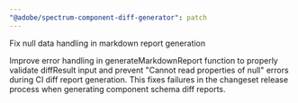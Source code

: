 ```yaml
---
"@adobe/spectrum-component-diff-generator": patch
---
```


Fix null data handling in markdown report generation

Improve error handling in generateMarkdownReport function to properly validate diffResult input and prevent "Cannot read properties of null" errors during CI diff report generation. This fixes failures in the changeset release process when generating component schema diff reports.
